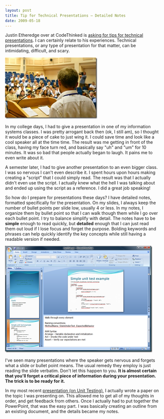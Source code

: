 ```yaml
---
layout: post
title: Tip for Technical Presentations – Detailed Notes
date: 2009-05-18
---
```


Justin Etheredge over at CodeThinked is [asking for tips for technical presentations](http://www.codethinked.com/post/2009/05/18/A-Technical-Presenters-Journey-Part-1-Know-Your-Audience.aspx). I can certainly relate to his experiences. Technical presentations, or any type of presentation for that matter, can be intimidating, difficult, and scary.

![Presentation](presentation.jpg "Presentation") 

In my college days, I had to give a presentation in one of my information systems classes. I was pretty arrogant back then (ok, I still am), so I thought it would be a piece of cake to just wing it. I could save time and look like a cool speaker all at the time time. The result was me getting in front of the class, having my face turn red, and basically say "uh" and "um" for 10 minutes. It was so bad that people actually began to laugh. It pains me to even write about it.

A semester later, I had to give another presentation to an even bigger class. I was so nervous I can't even describe it. I spent hours upon hours making creating a "script" that I could simply read. The result was that I actually didn't even use the script. I actually knew what the hell I was talking about and ended up using the script as a reference. I did a great job speaking!

So how do I prepare for presentations these days? I have detailed notes, formatted specifically for the presentation. On my slides, I always keep the number of bullet points per slide low, usually 4 or less. In my notes, I organize them by bullet point so that I can walk though them while I go over each bullet point. I try to balance simplify with detail. The notes have to be **simple** enough to read quickly, but **detailed** enough that I can just read them out loud if I lose focus and forget the purpose. Bolding keywords and phrases can help quickly identify the key concepts while still having a readable version if needed.

![Slide with Notes](image1.png "Slide with Notes") 

I've seen many presentations where the speaker gets nervous and forgets what a slide or bullet point means. The usual remedy they employ is just reading the slide verbatim. Don't let this happen to you. **It is almost certain that you'll forget a critical piece of information during your presentation. The trick is to be ready for it.**

In my most recent [presentation (on Unit Testing)](http://www.ytechie.com/2009/04/speaking-at-day-of-net-at-fox-valley-tech/), I actually wrote a paper on the topic I was presenting on. This allowed me to get all of my thoughts in order, and get feedback from others. Once I actually had to put together the PowerPoint, that was the easy part. I was basically creating an outline from an existing document, and the details became my notes.